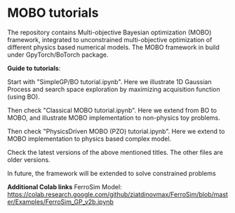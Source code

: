 # MOBO tutorials
The repository contains Multi-objective Bayesian optimization (MOBO) framework, integrated to unconstrained multi-objective optimization of different physics based numerical models.
The MOBO framework in build under GpyTorch/BoTorch package.

**Guide to tutorials**:

Start with "SimpleGP/BO tutorial.ipynb". Here we illustrate 1D Gaussian Process and search space exploration by maximizing acquisition function (using BO).

Then check "Classical MOBO tutorial.ipynb". Here we extend from BO to MOBO, and illustrate MOBO implementation to non-physics toy problems.

Then check "PhysicsDriven MOBO (PZO) tutorial.ipynb". Here we extend to MOBO implementation to physics based complex model.

Check the latest versions of the above mentioned titles. The other files are older versions.

In future, the framework will be extended to solve constrained problems

**Additional Colab links**
FerroSim Model: https://colab.research.google.com/github/ziatdinovmax/FerroSim/blob/master/Examples/FerroSim_GP_v2b.ipynb


